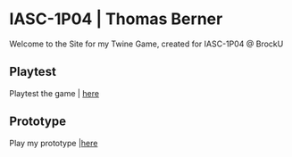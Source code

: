 # IASC-1P04 | Thomas Berner

Welcome to the Site for my Twine Game, created for IASC-1P04 @ BrockU

## Playtest

Playtest the game | [here](Playtest/playtest)

## Prototype

Play my prototype |[here](Prototype/the_swordmaster_of_paris.html)
